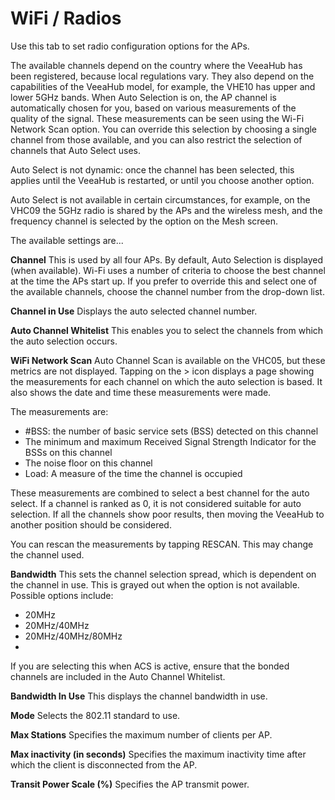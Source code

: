 # WiFi / Radios

Use this tab to set radio configuration options for the APs.

The available channels depend on the country where the VeeaHub has been registered, because local regulations vary. They also depend on the capabilities of the VeeaHub model, for example, the VHE10 has upper and lower 5GHz bands.
When Auto Selection is on, the AP channel is automatically chosen for you, based on various measurements of the quality of the signal. These measurements can be seen using the Wi-Fi Network Scan option. You can override this selection by choosing a single channel from those available, and you can also restrict the selection of channels that Auto Select uses.

Auto Select is not dynamic: once the channel has been selected, this applies until the VeeaHub is restarted, or until you choose another option.

Auto Select is not available in certain circumstances, for example, on the VHC09 the 5GHz radio is shared by the APs and the wireless mesh, and the frequency channel is selected by the option on the Mesh screen.

The available settings are...

**Channel**
This is used by all four APs. By default, Auto Selection is displayed (when available). Wi-Fi uses a number of criteria to choose the best channel at the time the APs start up. If you prefer to override this and select one of the available channels, choose the channel number from the drop-down list.

**Channel in Use**
Displays the auto selected channel number.

**Auto Channel Whitelist**
This enables you to select the channels from which the auto selection occurs.

**WiFi Network Scan**
Auto Channel Scan is available on the VHC05, but these metrics are not displayed.
Tapping on the > icon displays a page showing the measurements for each channel on which the auto selection is based. It also shows the date and time these measurements were made.

The measurements are:
-  #BSS: the number of basic service sets (BSS) detected on this channel
- The minimum and maximum Received Signal Strength Indicator for the BSSs on this channel
- The noise floor on this channel
- Load: A measure of the time the channel is occupied

These measurements are combined to select a best channel for the auto select. If a channel is ranked as 0, it is not considered suitable for auto selection. If all the channels show poor results, then moving the VeeaHub to another position should be considered.

You can rescan the measurements by tapping RESCAN. This may change the channel used.

**Bandwidth**
This sets the channel selection spread, which is dependent on the channel in use. This is grayed out when the option is not available.
Possible options include: 
- 20MHz
- 20MHz/40MHz
- 20MHz/40MHz/80MHz
- 
If you are selecting this when ACS is active, ensure that the bonded channels are included in the Auto Channel Whitelist.

**Bandwidth In Use**
This displays the channel bandwidth in use.

**Mode**
Selects the 802.11 standard to use.

**Max Stations**
Specifies the maximum number of clients per AP.

**Max inactivity (in seconds)**
Specifies the maximum inactivity time after which the client is disconnected from the AP.

**Transit Power Scale (%)**
Specifies the AP transmit power.

